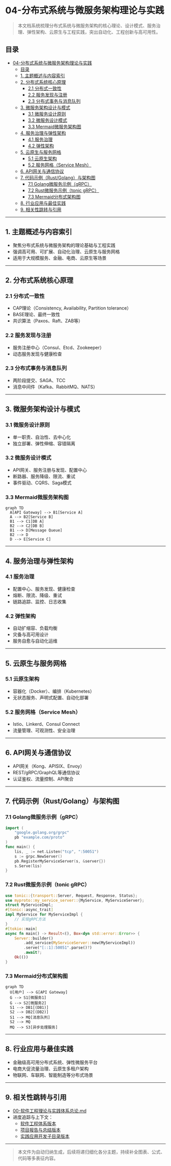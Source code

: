 # 04-分布式系统与微服务架构理论与实践

> 本文档系统梳理分布式系统与微服务架构的核心理论、设计模式、服务治理、弹性架构、云原生与工程实践，突出自动化、工程创新与高可用性。

## 目录

- [04-分布式系统与微服务架构理论与实践](#04-分布式系统与微服务架构理论与实践)
  - [目录](#目录)
  - [1. 主题概述与内容索引](#1-主题概述与内容索引)
  - [2. 分布式系统核心原理](#2-分布式系统核心原理)
    - [2.1 分布式一致性](#21-分布式一致性)
    - [2.2 服务发现与注册](#22-服务发现与注册)
    - [2.3 分布式事务与消息队列](#23-分布式事务与消息队列)
  - [3. 微服务架构设计与模式](#3-微服务架构设计与模式)
    - [3.1 微服务设计原则](#31-微服务设计原则)
    - [3.2 微服务设计模式](#32-微服务设计模式)
    - [3.3 Mermaid微服务架构图](#33-mermaid微服务架构图)
  - [4. 服务治理与弹性架构](#4-服务治理与弹性架构)
    - [4.1 服务治理](#41-服务治理)
    - [4.2 弹性架构](#42-弹性架构)
  - [5. 云原生与服务网格](#5-云原生与服务网格)
    - [5.1 云原生架构](#51-云原生架构)
    - [5.2 服务网格（Service Mesh）](#52-服务网格service-mesh)
  - [6. API网关与通信协议](#6-api网关与通信协议)
  - [7. 代码示例（Rust/Golang）与架构图](#7-代码示例rustgolang与架构图)
    - [7.1 Golang微服务示例（gRPC）](#71-golang微服务示例grpc)
    - [7.2 Rust微服务示例（tonic gRPC）](#72-rust微服务示例tonic-grpc)
    - [7.3 Mermaid分布式架构图](#73-mermaid分布式架构图)
  - [8. 行业应用与最佳实践](#8-行业应用与最佳实践)
  - [9. 相关性跳转与引用](#9-相关性跳转与引用)

---

## 1. 主题概述与内容索引

- 聚焦分布式系统与微服务架构的理论基础与工程实践
- 强调高可用、可扩展、自动化治理、云原生与服务网格
- 适用于大规模服务、金融、电商、云原生等场景

---

## 2. 分布式系统核心原理

### 2.1 分布式一致性

- CAP理论（Consistency, Availability, Partition tolerance）
- BASE理论、最终一致性
- 共识算法（Paxos、Raft、ZAB等）

### 2.2 服务发现与注册

- 服务注册中心（Consul、Etcd、Zookeeper）
- 动态服务发现与健康检查

### 2.3 分布式事务与消息队列

- 两阶段提交、SAGA、TCC
- 消息中间件（Kafka、RabbitMQ、NATS）

---

## 3. 微服务架构设计与模式

### 3.1 微服务设计原则

- 单一职责、自治性、去中心化
- 独立部署、弹性伸缩、容错隔离

### 3.2 微服务设计模式

- API网关、服务注册与发现、配置中心
- 断路器、服务降级、限流、重试
- 事件驱动、CQRS、Saga模式

### 3.3 Mermaid微服务架构图

```mermaid
graph TD
  A[API Gateway] --> B1[Service A]
  A --> B2[Service B]
  B1 --> C1[DB A]
  B2 --> C2[DB B]
  B1 --> D[Message Queue]
  B2 --> D
  D --> E[Service C]
```

---

## 4. 服务治理与弹性架构

### 4.1 服务治理

- 配置中心、服务发现、健康检查
- 熔断、限流、降级、重试
- 链路追踪、监控、日志收集

### 4.2 弹性架构

- 自动扩缩容、负载均衡
- 灾备与高可用设计
- 服务自愈与自动化运维

---

## 5. 云原生与服务网格

### 5.1 云原生架构

- 容器化（Docker）、编排（Kubernetes）
- 无状态服务、声明式配置、自动化部署

### 5.2 服务网格（Service Mesh）

- Istio、Linkerd、Consul Connect
- 流量管理、可观测性、安全治理

---

## 6. API网关与通信协议

- API网关（Kong、APISIX、Envoy）
- REST/gRPC/GraphQL等通信协议
- 认证鉴权、流量控制、API聚合

---

## 7. 代码示例（Rust/Golang）与架构图

### 7.1 Golang微服务示例（gRPC）

```go
import (
    "google.golang.org/grpc"
    pb "example.com/proto"
)
func main() {
    lis, _ := net.Listen("tcp", ":50051")
    s := grpc.NewServer()
    pb.RegisterMyServiceServer(s, &server{})
    s.Serve(lis)
}
```

### 7.2 Rust微服务示例（tonic gRPC）

```rust
use tonic::{transport::Server, Request, Response, Status};
use myproto::my_service_server::{MyService, MyServiceServer};
struct MyServiceImpl;
#[tonic::async_trait]
impl MyService for MyServiceImpl {
    // 实现gRPC方法
}
#[tokio::main]
async fn main() -> Result<(), Box<dyn std::error::Error>> {
    Server::builder()
        .add_service(MyServiceServer::new(MyServiceImpl))
        .serve("[::1]:50051".parse()?)
        .await?;
    Ok(())
}
```

### 7.3 Mermaid分布式架构图

```mermaid
graph TD
  U[用户] --> G[API Gateway]
  G --> S1[微服务1]
  G --> S2[微服务2]
  S1 --> DB1[(DB1)]
  S2 --> DB2[(DB2)]
  S1 --> MQ[消息队列]
  S2 --> MQ
  MQ --> S3[异步处理服务]
```

---

## 8. 行业应用与最佳实践

- 金融级高可用分布式系统、弹性微服务平台
- 电商大促流量治理、云原生多租户架构
- 物联网、车联网、智能制造等分布式场景

---

## 9. 相关性跳转与引用

- [00-软件工程理论与实践体系总论.md](00-软件工程理论与实践体系总论.md)
- 进度追踪与上下文：
  - [软件工程体系版本](进度追踪与上下文.md)
  - [项目报告与总结版本](../13-项目报告与总结/进度追踪与上下文.md)
  - [实践应用开发子目录版本](../08-实践应用开发/软件工程理论与实践体系/进度追踪与上下文.md)

---

> 本文件为自动归纳生成，后续将递归细化各分主题，持续补全图表、公式、代码等多表征内容。
